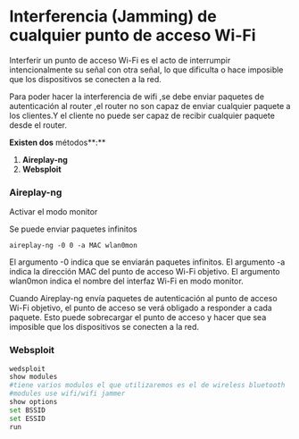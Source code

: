 # Interferencia (Jamming) de cualquier punto de acceso Wi-Fi

Interferir un punto de acceso Wi-Fi es el acto de interrumpir intencionalmente su señal con otra señal, lo que dificulta o hace imposible que los dispositivos se conecten a la red.

Para poder hacer la interferencia de wifi ,se debe enviar paquetes de autenticación al router ,el router no son capaz de enviar cualquier paquete a los clientes.Y el cliente no puede ser capaz de recibir cualquier paquete desde el router.

**Existen dos** métodos**:**&#x20;

1. **Aireplay-ng**
2. **Websploit**

### Aireplay-ng

Activar el modo monitor&#x20;

Se puede enviar paquetes infinitos&#x20;

```
aireplay-ng -0 0 -a MAC wlan0mon
```

El argumento -0 indica que se enviarán paquetes infinitos. El argumento -a indica la dirección MAC del punto de acceso Wi-Fi objetivo. El argumento wlan0mon indica el nombre del interfaz Wi-Fi en modo monitor.

Cuando Aireplay-ng envía paquetes de autenticación al punto de acceso Wi-Fi objetivo, el punto de acceso se verá obligado a responder a cada paquete. Esto puede sobrecargar el punto de acceso y hacer que sea imposible que los dispositivos se conecten a la red.&#x20;

### Websploit

```bash
wedsploit
show modules 
#tiene varios modulos el que utilizaremos es el de wireless bluetooth 
#modules use wifi/wifi jammer 
show options 
set BSSID 
set ESSID
run
```
